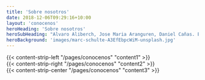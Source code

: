 ```yaml
---
title: 'Sobre nosotros'
date: 2018-12-06T09:29:16+10:00
layout: 'conocenos'
heroHeading: 'Sobre nosotros'
heroSubHeading: "Alvaro Aliberch, Jose Maria Aranguren, Daniel Cañas. Estudiantes de desarrollo de aplicaciones multiplataforma en la Universidad Europea de Madrid."
heroBackground: 'images/marc-schulte-A3EfEbpcWiM-unsplash.jpg'
---
```


<div>
{{< content-strip-left "/pages/conocenos" "content1" >}}
</div>
<div>
{{< content-strip-right "/pages/conocenos" "content2" >}}
</div>
<div>
{{< content-strip-center "/pages/conocenos" "content3" >}}
</div>
